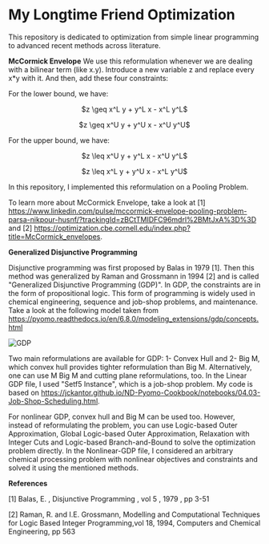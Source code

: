 # My Longtime Friend Optimization
This repository is dedicated to optimization from simple linear programming to advanced recent methods across literature.

**McCormick Envelope**
We use this reformulation whenever we are dealing with a bilinear term (like x.y). Introduce a new variable z and replace every x*y with it. And then, add these four constraints:

For the lower bound, we have:

<p align="center">$z \geq x^L y + y^L x - x^L y^L$<p>

<p align="center">$z \geq x^U y + y^U x - x^U y^U$<p>

For the upper bound, we have:

<p align="center">$z \leq x^U y + y^L x - x^U y^L$<p>

<p align="center">$z \leq x^L y + y^U x - x^L y^U$<p>

In this repository, I implemented this reformulation on a Pooling Problem.

To learn more about McCormick Envelope, take a look at [1] https://www.linkedin.com/pulse/mccormick-envelope-pooling-problem-parsa-nikpour-husnf/?trackingId=zBCtTMIDFC96mdrl%2BMtJxA%3D%3D and [2] https://optimization.cbe.cornell.edu/index.php?title=McCormick_envelopes.


  
**Generalized Disjunctive Programming** 

Disjunctive programming was first proposed by Balas in 1979 [1]. Then this method was generalized by Raman and Grossmann in 1994 [2] and is called "Generalized Disjunctive Programming (GDP)". In GDP, the constraints are in the form of propositional logic. This form of programming is widely used in chemical engineering, sequence and job-shop problems, and maintenance. Take a look at the following model taken from https://pyomo.readthedocs.io/en/6.8.0/modeling_extensions/gdp/concepts.html


![GDP](https://github.com/user-attachments/assets/d8d59d41-cc4f-4839-a069-906b85d85deb)

Two main reformulations are available for GDP: 1- Convex Hull and 2- Big M, which convex hull provides tighter reformulation than Big M. Alternatively, one can use M Big M and cutting plane reformulations, too. In the Linear GDP file, I used "Setf5 Instance", which is a job-shop problem. My code is based on https://jckantor.github.io/ND-Pyomo-Cookbook/notebooks/04.03-Job-Shop-Scheduling.html.

For nonlinear GDP, convex hull and Big M can be used too. However, instead of reformulating the problem, you can use Logic-based Outer Approximation, Global Logic-based Outer Approximation, Relaxation with Integer Cuts and Logic-based Branch-and-Bound to solve the optimization problem directly. In the Nonlinear-GDP file, I considered an arbitrary chemical processing problem with nonlinear objectives and constraints and solved it using the mentioned methods.










**References**

[1] Balas, E. , Disjunctive Programming , vol 5 , 1979 , pp 3-51

[2] Raman, R. and I.E. Grossmann, Modelling and Computational Techniques for Logic Based Integer Programming,vol 18, 1994, Computers and Chemical Engineering, pp 563
